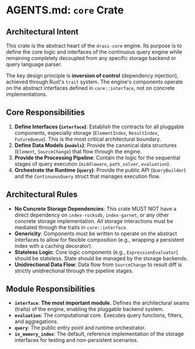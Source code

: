 # AGENTS.md: `core` Crate

## Architectural Intent

This crate is the abstract heart of the `drasi-core` engine. Its purpose is to define the core logic and interfaces of the continuous query engine while remaining completely decoupled from any specific storage backend or query language parser.

The key design principle is **inversion of control** (dependency injection), achieved through Rust's `trait` system. The engine's components operate on the abstract interfaces defined in `core::interface`, not on concrete implementations.

## Core Responsibilities

1.  **Define Interfaces (`interface`)**: Establish the contracts for all pluggable components, especially storage (`ElementIndex`, `ResultIndex`, `FutureQueue`). This is the most critical architectural boundary.
2.  **Define Data Models (`models`)**: Provide the canonical data structures (`Element`, `SourceChange`) that flow through the engine.
3.  **Provide the Processing Pipeline**: Contain the logic for the sequential stages of query execution (`middleware`, `path_solver`, `evaluation`).
4.  **Orchestrate the Runtime (`query`)**: Provide the public API (`QueryBuilder`) and the `ContinuousQuery` struct that manages execution flow.

## Architectural Rules

*   **No Concrete Storage Dependencies**: This crate MUST NOT have a direct dependency on `index-rocksdb`, `index-garnet`, or any other concrete storage implementation. All storage interactions must be mediated through the traits in `core::interface`.
*   **Genericity**: Components must be written to operate on the abstract interfaces to allow for flexible composition (e.g., wrapping a persistent index with a caching decorator).
*   **Stateless Logic**: Core logic components (e.g., `ExpressionEvaluator`) should be stateless. State should be managed by the storage backends.
*   **Unidirectional Data Flow**: Data flow from `SourceChange` to result diff is strictly unidirectional through the pipeline stages.

## Module Responsibilities

*   **`interface`**: **The most important module.** Defines the architectural seams (traits) of the engine, enabling the pluggable backend system.
*   **`evaluation`**: The computational core. Executes query functions, filters, and aggregations.
*   **`query`**: The public entry point and runtime orchestrator.
*   **`in_memory_index`**: The default, reference implementation of the storage interfaces for testing and non-persistent scenarios.